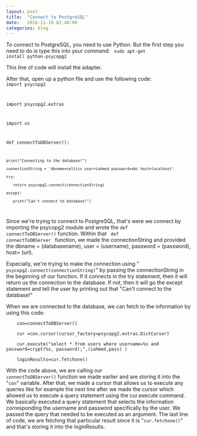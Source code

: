 ```yaml
---
layout: post
title:  "Connect to PostgreSQL"
date:   2016-11-16 02:40:00
categories: blog
---
```


To connect to PostgreSQL, you need to use Python. But the first step you need to do 
is type this into your command:
<code> sudo apt-get install python-psycopg2 </code>

This line of code will install the adapter.

After that, open up a python file and use the following code:
<code>
import psycopg2

import psycopg2.extras

import os

def connectToDBServer():

    print("Connecting to the database!")
    
    connectionString = 'dbname=celtics user=iahmed password=abc host=localhost'
    
    try:
    
       return psycopg2.connect(connectionString)
       
    except:
    
       print("Can't connect to database!")
       
</code>

Since we're trying to connect to PostgreSQL, that's were we connect by importing the psycopg2 module
and wrote the <code>def connectToDBServer()</code> function. Within that <code> def connectToDBServer </code>
function, we made the connectionString and provided the dbname = (databasename), user = (username), password 
= (password), host= (url).

Especially, we're trying to make the connection using "<code> psycopg2.connect(connectionString)</code>" by
passing the connectionString in the beginning of our function. If it connects in the try statement, then it 
will return us the connection to the database. If not, then it will go the except statement and tell the user
by printing out that "Can't connect to the database!"

When we are connected to the database, we can fetch to the information by using this code:
```
    con=connectToDBServer()
    
    cur =con.cursor(cursor_factory=psycopg2.extras.DictCursor)
    
    cur.execute("select * from users where username=%s and password=crypt(%s, password);",(iahmed,pass) )
    
    loginResults=cur.fetchone()
```

With the code above, we are calling our <code> connectToDBServer()</code> function we made earlier and are storing it
into the "<code>con</code>" variable. After that, we made a cursor that allows us to execute any queries like for example
the next line after we made the cursor which allowed us to execute a query statement using the cur.execute command. We basically
executed a query statement that selects the information corresponding the username and password specifically by the user. We passed 
the query that needed to be executed as an argument. The last line of code, we are fetching that particular result since it is 
"<code>cur.fetchone()</code>" and that's storing it into the loginResults.